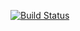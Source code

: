 

[![Build Status](https://travis-ci.org/JoeyZheng/libQtShadowsocks.svg?branch=master)](https://travis-ci.org/JoeyZheng/libQtShadowsocks)

